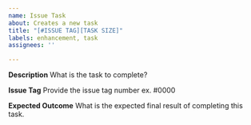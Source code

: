 ```yaml
---
name: Issue Task
about: Creates a new task
title: "[#ISSUE TAG][TASK SIZE]"
labels: enhancement, task
assignees: ''

---
```


**Description**
What is the task to complete?

**Issue Tag**
Provide the issue tag number ex. #0000

**Expected Outcome**
What is the expected final result of completing this task.
